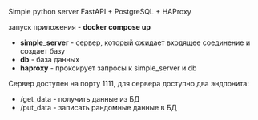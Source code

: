 Simple python server FastAPI + PostgreSQL + HAProxy  

запуск приложения - **docker compose up**  

+ **simple_server** - сервер, который ожидает входящее соединение и создает базу
+ **db** - база данных
+ **haproxy** - проксирует запросы к simple_server и db

Сервер доступен на порту 1111, для сервера доступно два эндпонита:
+ /get_data - получить данные из БД
+ /put_data - записать рандомные данные в БД
 
